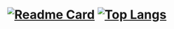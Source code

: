 
# [![Readme Card](https://github-readme-stats.vercel.app/api?username=MikeCase&show_icons=true&theme=transparent)](https://github.com/MikeCase/) [![Top Langs](https://github-readme-stats.vercel.app/api/top-langs/?username=MikeCase&theme=transparent)](https://github.com/MikeCase)
